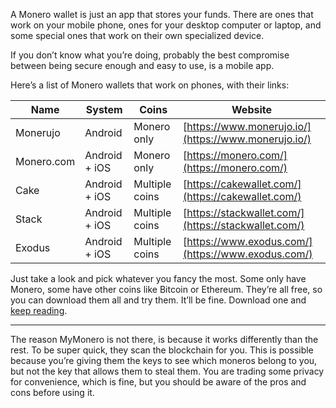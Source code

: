 A Monero wallet is just an app that stores your funds. There are ones that work on your mobile phone, ones for your desktop computer or laptop, and some special ones that work on their own specialized device.

If you don’t know what you’re doing, probably the best compromise between being secure enough and easy to use, is a mobile app.

Here’s a list of Monero wallets that work on phones, with their links:

|Name|System|Coins|Website|
|---|---|---|---|
|Monerujo|Android|Monero only|[https://www.monerujo.io/](https://www.monerujo.io/)|
|Monero.com|Android + iOS|Monero only|[https://monero.com/](https://monero.com/)|
|Cake|Android + iOS|Multiple coins|[https://cakewallet.com/](https://cakewallet.com/)|
|Stack|Android + iOS|Multiple coins|[https://stackwallet.com/](https://stackwallet.com/)|
|Exodus|Android + iOS|Multiple coins|[https://www.exodus.com/](https://www.exodus.com/)|

Just take a look and pick whatever you fancy the most. Some only have Monero, some have other coins like Bitcoin or Ethereum. They’re all free, so you can download them all and try them. It’ll be fine. Download one and [keep reading](https://www.notion.so/Be-your-own-bank-2c47f3c9481b43a7be469674c3d6fff3?pvs=21).

---

The reason MyMonero is not there, is because it works differently than the rest. To be super quick, they scan the blockchain for you. This is possible because you’re giving them the keys to see which moneros belong to you, but not the key that allows them to steal them. You are trading some privacy for convenience, which is fine, but you should be aware of the pros and cons before using it.